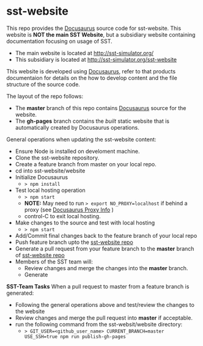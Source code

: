 # sst-website
This repo provides the [Docusaurus](https://docusaurus.io/en/) source code for sst-website.  This website is **NOT the main SST Website**, but a subsidiary website containing documentation focusing on usage of SST.  

   * The main website is located at http://sst-simulator.org/
   * This subsidiary is located at http://sst-simulator.org/sst-website

This website is developed using [Docusaurus](https://docusaurus.io/en/), refer to that products documentaion for details on the how to develop content and the file structure of the source code.

The layout of the repo follows:

   * The **master** branch of this repo contains [Docusaurus](https://docusaurus.io/en/) source for the website.
   * The **gh-pages** branch contains the _built_ static website that is automatically created by Docusaurus operations.

General operations when updating the sst-website content:
   * Ensure Node is installed on develoment machine.
   * Clone the sst-website repository.  
   * Create a feature branch from master on your local repo.
   * cd into sst-website/website 
   * Initialize Docusaurus 
      * ```> npm install```
   * Test local hosting operation
      * ```> npm start``` 
      * **NOTE:** May need to run ```> export NO_PROXY=localhost``` if behind a proxy (see [Docusaurus Proxy Info](https://docusaurus.io/docs/en/installation#launching-the-server-behind-a-proxy) )
      * control-C to exit local hosting.
   * Make changes to the source and test with local hosting      
      * ```> npm start``` 
   * Add/Commit final changes back to the feature branch of your local repo
   * Push feature branch upto the [sst-website repo](https://github.com/sstsimulator/sst-website)
   * Generate a pull request from your feature branch to the **master** branch of [sst-website repo](https://github.com/sstsimulator/sst-website)
   * Members of the SST team will:
      * Review changes and merge the changes into the **master** branch.
      * Generate 
   
**SST-Team Tasks**
When a pull request to master from a feature branch is generated:
   * Following the general operations above and test/review the changes to the website
   * Review changes and merge the pull request into **master** if acceptable.
   * run the following command from the sst-websit/website directory:
      * ```> GIT_USER=<github_user_name> CURRENT_BRANCH=master USE_SSH=true npm run publish-gh-pages```
